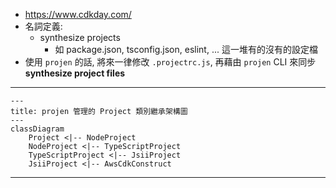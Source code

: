 
- https://www.cdkday.com/
- 名詞定義:
    - synthesize projects
        - 如 package.json, tsconfig.json, eslint, ... 這一堆有的沒有的設定檔
- 使用 `projen` 的話, 將來一律修改 `.projectrc.js`, 再藉由 `projen` CLI 來同步 **synthesize project files** 


------

```mermaid
---
title: projen 管理的 Project 類別繼承架構圖
---
classDiagram
    Project <|-- NodeProject
    NodeProject <|-- TypeScriptProject
    TypeScriptProject <|-- JsiiProject
    JsiiProject <|-- AwsCdkConstruct
```

------